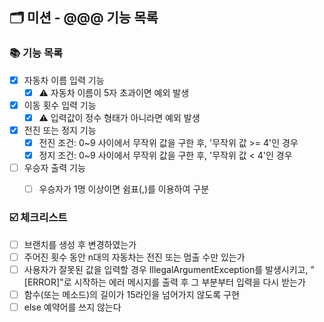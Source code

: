 ## 🗂 미션 - @@@ 기능 목록

###  📚 기능 목록

- [x] 자동차 이름 입력 기능
  - [x] ⚠️ 자동차 이름이 5자 초과이면 예외 발생
- [x] 이동 횟수 입력 기능
  - [x] ⚠️ 입력값이 정수 형태가 아니라면 예외 발생
- [x] 전진 또는 정지 기능
  - [x] 전진 조건: 0~9 사이에서 무작위 값을 구한 후, '무작위 값 >= 4'인 경우
  - [x] 정지 조건: 0~9 사이에서 무작위 값을 구한 후, '무작위 값 < 4'인 경우
- [ ] 우승자 출력 기능
  - [ ] 우승자가 1명 이상이면 쉼표(,)를 이용하여 구분


###  ☑️ 체크리스트

- [ ] 브랜치를 생성 후 변경하였는가
- [ ] 주어진 횟수 동안 n대의 자동차는 전진 또는 멈출 수만 있는가
- [ ] 사용자가 잘못된 값을 입력할 경우 IllegalArgumentException를 발생시키고, "[ERROR]"로 시작하는 에러 메시지를 출력 후 그 부분부터 입력을 다시 받는가
- [ ] 함수(또는 메소드)의 길이가 15라인을 넘어가지 않도록 구현
- [ ] else 예약어를 쓰지 않는다